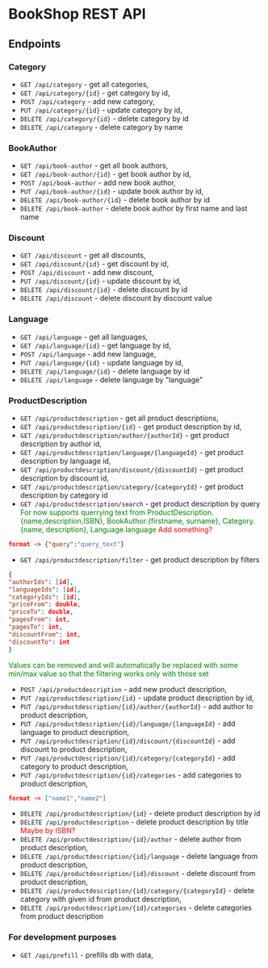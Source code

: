 # BookShop REST API
## Endpoints

### Category

- `GET /api/category` - get all categories,
- `GET /api/category/{id}` - get category by id,
- `POST /api/category` - add new category,
- `PUT /api/category/{id}` - update category by id,
- `DELETE /api/category/{id}` - delete category by id
- `DELETE /api/category` - delete category by name

### BookAuthor

- `GET /api/book-author` - get all book authors,
- `GET /api/book-author/{id}` - get book author by id,
- `POST /api/book-author` - add new book author,
- `PUT /api/book-author/{id}` - update book author by id,
- `DELETE /api/book-author/{id}` - delete book author by id
- `DELETE /api/book-author` - delete book author by first name and last name

### Discount

- `GET /api/discount` - get all discounts,
- `GET /api/discount/{id}` - get discount by id,
- `POST /api/discount` - add new discount,
- `PUT /api/discount/{id}` - update discount by id,
- `DELETE /api/discount/{id}` - delete discount by id
- `DELETE /api/discount` - delete discount by discount value

### Language

- `GET /api/language` - get all languages,
- `GET /api/language/{id}` - get language by id,
- `POST /api/language` - add new language,
- `PUT /api/language/{id}` - update language by id,
- `DELETE /api/language/{id}` - delete language by id
- `DELETE /api/language` - delete language by "language"

### ProductDescription

- `GET /api/productdescription` - get all product descriptions,
- `GET /api/productdescription/{id}` - get product description by id,
- `GET /api/productdescription/author/{authorId}` - get product description by author id,
- `GET /api/productdescription/language/{languageId}` - get product description by language id,
- `GET /api/productdescription/discount/{discountId}` - get product description by discount id,
- `GET /api/productdescription/category/{categoryId}` - get product description by category id
- `GET /api/productdescription/search` - get product description by query
 <span style="color:green">For now supports querrying text from ProductDescription.{name,description,ISBN}, BookAuthor.{firstname, surname}, Category.{name, description}, Language.language</span>
 <span style="color:red">Add something?</span>
 ```json
format -> {"query":"query_text"}
```
- `GET /api/productdescription/filter` - get product description by filters
```json
{
"authorIds": [id],
"languageIds": [id],
"categoryIds": [id],
"priceFrom": double,
"priceTo": double,
"pagesFrom": int,
"pagesTo": int,
"discountFrom": int,
"discountTo": int
}
```
 <span style="color:green">Values can be removed and will automatically be replaced with some min/max value so that the filtering works only with those set</span>
- `POST /api/productdescription` - add new product description,
- `PUT /api/productdescription/{id}` - update product description by id,
- `PUT /api/productdescription/{id}/author/{authorId}` - add author to product description,
- `PUT /api/productdescription/{id}/language/{languageId}` - add language to product description,
- `PUT /api/productdescription/{id}/discount/{discountId}` - add discount to product description,
- `PUT /api/productdescription/{id}/category/{categoryId}` - add category to product description,
- `PUT /api/productdescription/{id}/categories` - add categories to product description,
```json
format -> ["name1","name2"]
```
- `DELETE /api/productdescription/{id}` - delete product description by id
- `DELETE /api/productdescription` - delete product description by title <span style="color:red">Maybe by ISBN?</span>
- `DELETE /api/productdescription/{id}/author` - delete author from product description,
- `DELETE /api/productdescription/{id}/language` - delete language from product description,
- `DELETE /api/productdescription/{id}/discount` - delete discount from product description,
- `DELETE /api/productdescription/{id}/category/{categoryId}` - delete category with given id from product description,
- `DELETE /api/productdescription/{id}/categories` - delete categories from product description

### For development purposes

- `GET /api/prefill` - prefills db with data,

